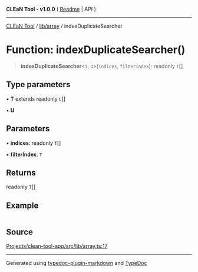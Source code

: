 **CLEaN Tool - v1.0.0** ( [Readme](../../../README.md) \| API )

***

[CLEaN Tool](../../../modules.md) / [lib/array](../README.md) / indexDuplicateSearcher

# Function: indexDuplicateSearcher()

> **indexDuplicateSearcher**\<`T`, `U`\>(`indices`, `filterIndex`): readonly `T`[]

## Type parameters

▪ **T** extends readonly `U`[]

▪ **U**

## Parameters

▪ **indices**: readonly `T`[]

▪ **filterIndex**: `T`

## Returns

readonly `T`[]

## Example

```ts

```

## Source

[Projects/clean-tool-app/src/lib/array.ts:17](https://github.com/yuckyh/clean-tool-app/)

***

Generated using [typedoc-plugin-markdown](https://www.npmjs.com/package/typedoc-plugin-markdown) and [TypeDoc](https://typedoc.org/)

